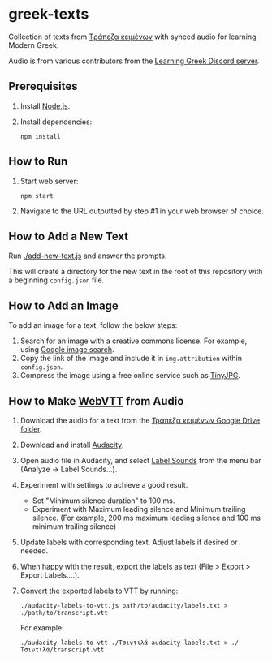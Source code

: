 # greek-texts

Collection of texts from [Tράπεζα κειμένων](https://www.greek-language.gr/certification/dbs/teachers/index.html) with synced audio for learning Modern Greek.

Audio is from various contributors from the [Learning Greek Discord server](https://discord.gg/greek).

## Prerequisites

1. Install [Node.js](https://nodejs.org/en/).

2. Install dependencies:

       npm install

## How to Run

1. Start web server:

       npm start

2. Navigate to the URL outputted by step #1 in your web browser of choice.

## How to Add a New Text

Run [./add-new-text.js](./add-new-text.js) and answer the prompts.

This will create a directory for the new text in the root of this repository with a beginning `config.json` file.

## How to Add an Image

To add an image for a text, follow the below steps:

1. Search for an image with a creative commons license. For example, using [Google image search](https://www.google.com/search?q=dolphin&udm=2&tbs=sur:cl).
2. Copy the link of the image and include it in `img.attribution` within `config.json`.
3. Compress the image using a free online service such as [TinyJPG](https://tinyjpg.com/).

## How to Make [WebVTT](https://developer.mozilla.org/en-US/docs/Web/API/WebVTT_API) from Audio

1. Download the audio for a text from the [Τράπεζα κειμένων Google Drive folder](https://drive.google.com/drive/folders/1gxJgzlEunNgol6r6nW2M5GJiXV_RhB4n).
2. Download and install [Audacity](https://www.audacityteam.org/).
3. Open audio file in Audacity, and select [Label Sounds](https://manual.audacityteam.org/man/label_sounds.html) from the menu bar (Analyze -> Label Sounds...).
4. Experiment with settings to achieve a good result.
   * Set "Minimum silence duration" to 100 ms.
   * Experiment with Maximum leading silence and Minimum trailing silence. (For example, 200 ms maximum leading silence and 100 ms minimum trailing silence)
5. Update labels with corresponding text. Adjust labels if desired or needed.
6. When happy with the result, export the labels as text (File > Export > Export Labels....).
7. Convert the exported labels to VTT by running:

       ./audacity-labels-to-vtt.js path/to/audacity/labels.txt > ./path/to/transcript.vtt

   For example:

       ./audacity-labels.to-vtt ./Τσιντιλά-audacity-labels.txt > ./Τσιντιλά/transcript.vtt
